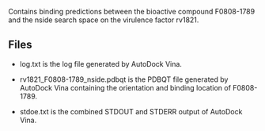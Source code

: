 Contains binding predictions between the bioactive compound F0808-1789 and the nside search space on the virulence factor rv1821.

## Files

- log.txt is the log file generated by AutoDock Vina.

- rv1821_F0808-1789_nside.pdbqt is the PDBQT file generated by AutoDock Vina containing the orientation and binding location of F0808-1789.

- stdoe.txt is the combined STDOUT and STDERR output of AutoDock Vina.

